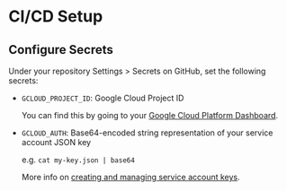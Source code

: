 # CI/CD Setup

## Configure Secrets

Under your repository Settings > Secrets on GitHub, set the following secrets:

- `GCLOUD_PROJECT_ID`: Google Cloud Project ID

  You can find this by going to your [Google Cloud Platform Dashboard](https://console.cloud.google.com/home/dashboard).

- `GCLOUD_AUTH`: Base64-encoded string representation of your service account JSON key

  e.g. `cat my-key.json | base64`

  More info on [creating and managing service account keys](https://cloud.google.com/iam/docs/creating-managing-service-account-keys).
